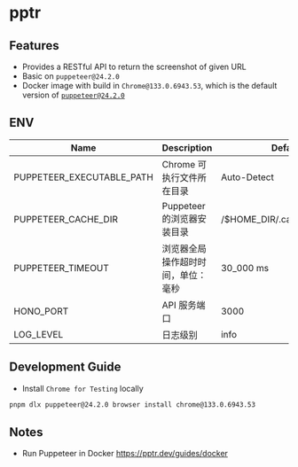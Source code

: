 # pptr

## Features

- Provides a RESTful API to return the screenshot of given URL
- Basic on `puppeteer@24.2.0`
- Docker image with build in `Chrome@133.0.6943.53`, which is the default version of [`puppeteer@24.2.0`](https://github.com/puppeteer/puppeteer/blob/puppeteer-v24.2.0/packages/puppeteer-core/src/revisions.ts)

## ENV

| Name                      | Description                        | Default                     |
| ------------------------- | ---------------------------------- | --------------------------- |
| PUPPETEER_EXECUTABLE_PATH | Chrome 可执行文件所在目录          | Auto-Detect                 |
| PUPPETEER_CACHE_DIR       | Puppeteer 的浏览器安装目录         | /$HOME_DIR/.cache/puppeteer |
| PUPPETEER_TIMEOUT         | 浏览器全局操作超时时间，单位：毫秒 | 30_000 ms                   |
| HONO_PORT                 | API 服务端口                       | 3000                        |
| LOG_LEVEL                 | 日志级别                           | info                        |

## Development Guide

- Install `Chrome for Testing` locally

```bash
pnpm dlx puppeteer@24.2.0 browser install chrome@133.0.6943.53
```

## Notes

- Run Puppeteer in Docker https://pptr.dev/guides/docker
